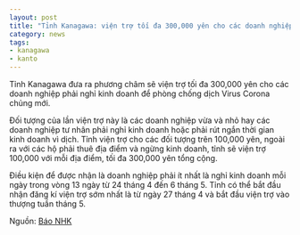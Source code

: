 ```yaml
---
layout: post
title: "Tỉnh Kanagawa: viện trợ tối đa 300,000 yên cho các doanh nghiệp nghỉ kinh doanh vì dịch"
category: news
tags: 
- kanagawa
- kanto
---
```

Tỉnh Kanagawa đưa ra phương châm sẽ viện trợ tối đa 300,000 yên cho các doanh nghiệp phải nghỉ kinh doanh để phòng chống dịch Virus Corona chủng mới.

Đối tượng của lần viện trợ này là các doanh nghiệp vừa và nhỏ hay các doanh nghiệp tư nhân phải nghỉ kinh doanh hoặc phải rút ngắn thời gian kinh doanh vì dịch. Tỉnh viện trợ cho các đối tượng trên 100,000 yên, ngoài ra với các hộ phải thuê địa điểm và ngừng kinh doanh, tỉnh sẽ viện trợ 100,000 với mỗi địa điểm, tối đa 300,000 yên tổng cộng.

Điều kiện để được nhận là doanh nghiệp phải ít nhất là nghỉ kinh doanh mỗi ngày trong vòng 13 ngày từ 24 tháng 4 đến 6 tháng 5. Tỉnh có thể bắt đầu nhận đăng kí viện trợ sớm nhất là từ ngày 27 tháng 4 và bắt đầu viện trợ vào thượng tuần tháng 5.

Nguồn: [Báo NHK](https://www3.nhk.or.jp/lnews/yokohama/20200422/1050009974.html)